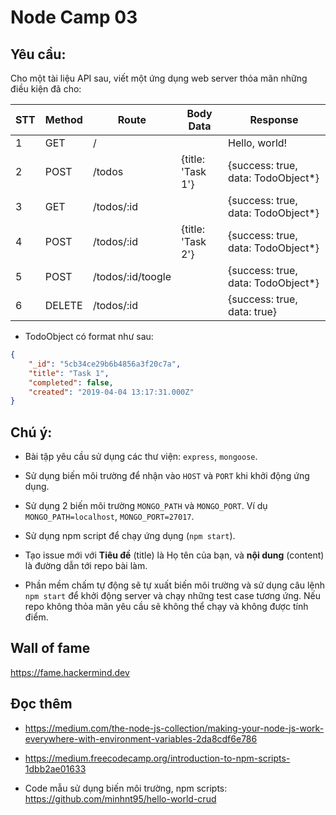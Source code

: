 # Node Camp 03

## Yêu cầu:

Cho một tài liệu API sau, viết một ứng dụng web server thỏa mãn những điều kiện đã cho:

| STT | Method | Route              | Body Data       |  Response                           |
|-----|--------|--------------------|-----------------|-------------------------------------|
| 1   | GET    |/                   |                 |Hello, world!                        |
| 2   | POST   |/todos              |{title: 'Task 1'}|{success: true, data: TodoObject*}   |
| 3   | GET    |/todos/:id          |                 |{success: true, data: TodoObject*}   |                                   |
| 4   | POST   |/todos/:id          |{title: 'Task 2'}|{success: true, data: TodoObject*}   |
| 5   | POST   |/todos/:id/toogle   |                 |{success: true, data: TodoObject*}   |
| 6   | DELETE |/todos/:id          |                 |{success: true, data: true}          |

- TodoObject có format như sau:
```json
{
    "_id": "5cb34ce29b6b4856a3f20c7a",
    "title": "Task 1",
    "completed": false,
    "created": "2019-04-04 13:17:31.000Z"
}
```

## Chú ý:
 
- Bài tập yêu cầu sử dụng các thư viện: `express`, `mongoose`.

- Sử dụng biến môi trường để nhận vào `HOST` và `PORT` khi khởi động ứng dụng.

- Sử dụng 2 biến môi trường `MONGO_PATH` và `MONGO_PORT`. Ví dụ `MONGO_PATH=localhost`, `MONGO_PORT=27017`.

- Sử dụng npm script để chạy ứng dụng (`npm start`).

- Tạo issue mới với **Tiêu đề** (title) là Họ tên của bạn, và **nội dung** (content) là đường dẫn tới repo bài làm.

- Phần mềm chấm tự động sẽ tự xuất biến môi trường và sử dụng câu lệnh `npm start` để khởi động server và chạy những test case tương ứng. Nếu repo không thỏa mãn yêu cầu sẽ không thể chạy và không được tính điểm.

## Wall of fame

https://fame.hackermind.dev

## Đọc thêm

- https://medium.com/the-node-js-collection/making-your-node-js-work-everywhere-with-environment-variables-2da8cdf6e786

- https://medium.freecodecamp.org/introduction-to-npm-scripts-1dbb2ae01633

- Code mẫu sử dụng biến môi trường, npm scripts: https://github.com/minhnt95/hello-world-crud



